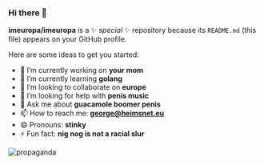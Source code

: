 ### Hi there 👋

**imeuropa/imeuropa** is a ✨ _special_ ✨ repository because its `README.md` (this file) appears on your GitHub profile.

Here are some ideas to get you started:

- 🔭 I’m currently working on **your mom**
- 🌱 I’m currently learning **golang**
- 👯 I’m looking to collaborate on **europe**
- 🤔 I’m looking for help with **penis music**
- 💬 Ask me about **guacamole boomer penis**
- 📫 How to reach me: **george@heimsnet.eu**
- 😄 Pronouns: **stinky**
- ⚡ Fun fact: **nig nog is not a racial slur**

![propaganda](https://media.discordapp.net/attachments/733755878762741820/733756346930954250/euflag_2950399b.jpg)
